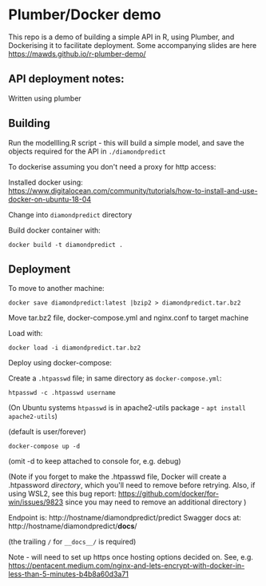 # Plumber/Docker demo

This repo is a demo of building a simple API in R, using Plumber, and 
Dockerising it to facilitate deployment. Some accompanying slides are 
here https://mawds.github.io/r-plumber-demo/



## API deployment notes:

Written using plumber

## Building

Run the modellling.R script - this will build a simple model, and save the
objects required for the API in `./diamondpredict`

To dockerise assuming you don't need a proxy for http access:

Installed docker using: https://www.digitalocean.com/community/tutorials/how-to-install-and-use-docker-on-ubuntu-18-04

Change into `diamondpredict` directory

Build docker container with:

```
docker build -t diamondpredict .
```

## Deployment

To move to another machine:

`docker save diamondpredict:latest |bzip2 > diamondpredict.tar.bz2`

Move tar.bz2 file, docker-compose.yml and nginx.conf to target machine

Load with:

`docker load -i diamondpredict.tar.bz2`

Deploy using docker-compose:

Create a `.htpasswd` file; in same directory as `docker-compose.yml`:

```
htpasswd -c .htpasswd username
```

(On Ubuntu systems `htpasswd` is in apache2-utils package - `apt install apache2-utils`)    

(default is user/forever)

`docker-compose up -d` 

(omit -d to keep attached to console for, e.g. debug)

(Note if you forget to make the .htpasswd file, Docker will create a .htpassword _directory_, which 
you'll need to remove before retrying.  Also, if using WSL2, see this bug report:
https://github.com/docker/for-win/issues/9823 since you may need to remove an additional directory
)

Endpoint is: http://hostname/diamondpredict/predict
Swagger docs at: http://hostname/diamondpredict/__docs__/

(the trailing `/` for `__docs__/` is required)

Note - will need to set up https once hosting options decided on.
See, e.g. https://pentacent.medium.com/nginx-and-lets-encrypt-with-docker-in-less-than-5-minutes-b4b8a60d3a71

